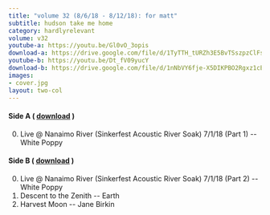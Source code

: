 ```yaml
---
title: "volume 32 (8/6/18 - 8/12/18): for matt"
subtitle: hudson take me home
category: hardlyrelevant
volume: v32
youtube-a: https://youtu.be/Gl0vO_3opis
download-a: https://drive.google.com/file/d/1TyTTH_tURZh3E5BvTSszpzClFsDHFSas/view?usp=drivesdk
youtube-b: https://youtu.be/Dt_fV09yucY
download-b: https://drive.google.com/file/d/1nNbVY6fje-X5DIKPBO2Rgxz1cEfxUYRS/view?usp=drivesdk
images:
- cover.jpg
layout: two-col
---
```

#### Side A ( <a target="_blank" href="{{ page.download-a }}">download</a> ) ####
0. Live @ Nanaimo River (Sinkerfest Acoustic River Soak) 7/1/18 (Part 1) -- White Poppy

#### Side B ( <a target="_blank" href="{{ page.download-b }}">download</a> ) ####
0. Live @ Nanaimo River (Sinkerfest Acoustic River Soak) 7/1/18 (Part 2) -- White Poppy
1. Descent to the Zenith -- Earth
2. Harvest Moon -- Jane Birkin
